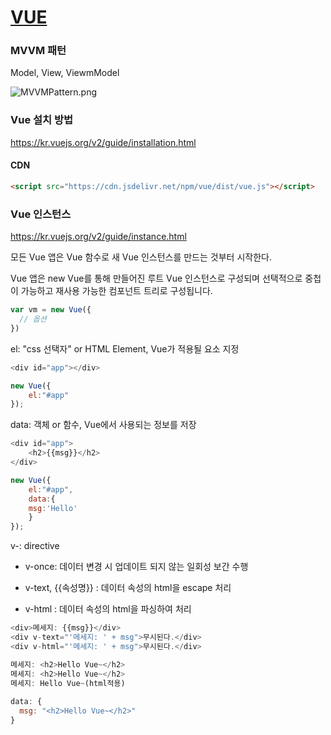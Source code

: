 # [VUE](https://vuejs.org/)

### MVVM 패턴

Model, View, ViewmModel

![MVVMPattern.png](https://upload.wikimedia.org/wikipedia/commons/8/87/MVVMPattern.png)



### Vue 설치 방법

https://kr.vuejs.org/v2/guide/installation.html

#### CDN

```html
<script src="https://cdn.jsdelivr.net/npm/vue/dist/vue.js"></script>
```



### Vue 인스턴스

https://kr.vuejs.org/v2/guide/instance.html

모든 Vue 앱은 Vue 함수로 새 Vue 인스턴스를 만드는 것부터 시작한다.

Vue 앱은 new Vue를 통해 만들어진 루트 Vue 인스턴스로 구성되며 선택적으로 중첩이 가능하고 재사용 가능한 컴포넌트 트리로 구성됩니다.

```js
var vm = new Vue({
  // 옵션
})
```



el: "css 선택자" or HTML Element, Vue가 적용될 요소 지정

```js
<div id="app"></div>

new Vue({
	el:"#app"
});
```



data: 객체 or 함수, Vue에서 사용되는 정보를 저장

```js
<div id="app">
	<h2>{{msg}}</h2>
</div>

new Vue({
	el:"#app",
	data:{
	msg:'Hello'	
	}
});
```



v-: directive

- v-once: 데이터 변경 시 업데이트 되지 않는 일회성 보간 수행

- v-text, {{속성명}}  : 데이터 속성의 html을 escape 처리

- v-html : 데이터 속성의 html을 파싱하여 처리

```javascript
<div>메세지: {{msg}}</div>
<div v-text="'메세지: ' + msg">무시된다.</div>
<div v-html="'메세지: ' + msg">무시된다.</div>

메세지: <h2>Hello Vue~</h2>
메세지: <h2>Hello Vue~</h2>
메세지: Hello Vue~(html적용)
  
data: {
  msg: "<h2>Hello Vue~</h2>"
}
```


